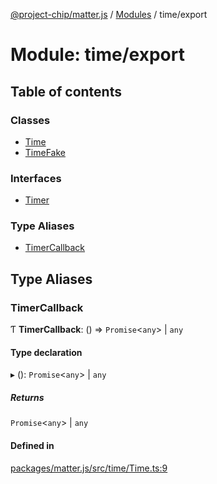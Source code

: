 [@project-chip/matter.js](../README.md) / [Modules](../modules.md) / time/export

# Module: time/export

## Table of contents

### Classes

- [Time](../classes/time_export.Time.md)
- [TimeFake](../classes/time_export.TimeFake.md)

### Interfaces

- [Timer](../interfaces/time_export.Timer.md)

### Type Aliases

- [TimerCallback](time_export.md#timercallback)

## Type Aliases

### TimerCallback

Ƭ **TimerCallback**: () => `Promise`<`any`\> \| `any`

#### Type declaration

▸ (): `Promise`<`any`\> \| `any`

##### Returns

`Promise`<`any`\> \| `any`

#### Defined in

[packages/matter.js/src/time/Time.ts:9](https://github.com/project-chip/matter.js/blob/16d5b0d/packages/matter.js/src/time/Time.ts#L9)

